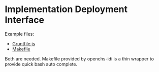 # Implementation Deployment Interface

Example files:

* [Gruntfile.js](https://github.com/OpenCHS/lbp-arogyadoot/blob/openchs-idi/Gruntfile.js)
* [Makefile](https://github.com/OpenCHS/lbp-arogyadoot/blob/openchs-idi/Makefile)

Both are needed. Makefile provided by openchs-idi is a thin wrapper to provide quick bash auto complete.
